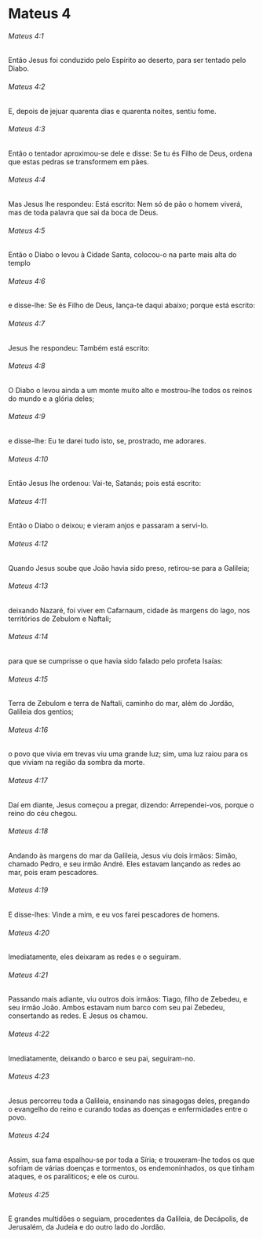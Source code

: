 # Mateus 4

###### Mateus 4:1

Então Jesus foi conduzido pelo Espírito ao deserto, para ser tentado pelo Diabo.

###### Mateus 4:2

E, depois de jejuar quarenta dias e quarenta noites, sentiu fome.

###### Mateus 4:3

Então o tentador aproximou-se dele e disse: Se tu és Filho de Deus, ordena que estas pedras se transformem em pães.

###### Mateus 4:4

Mas Jesus lhe respondeu: Está escrito: Nem só de pão o homem viverá, mas de toda palavra que sai da boca de Deus.

###### Mateus 4:5

Então o Diabo o levou à Cidade Santa, colocou-o na parte mais alta do templo

###### Mateus 4:6

e disse-lhe: Se és Filho de Deus, lança-te daqui abaixo; porque está escrito:

###### Mateus 4:7

Jesus lhe respondeu: Também está escrito:

###### Mateus 4:8

O Diabo o levou ainda a um monte muito alto e mostrou-lhe todos os reinos do mundo e a glória deles;

###### Mateus 4:9

e disse-lhe: Eu te darei tudo isto, se, prostrado, me adorares.

###### Mateus 4:10

Então Jesus lhe ordenou: Vai-te, Satanás; pois está escrito:

###### Mateus 4:11

Então o Diabo o deixou; e vieram anjos e passaram a servi-lo.

###### Mateus 4:12

Quando Jesus soube que João havia sido preso, retirou-se para a Galileia;

###### Mateus 4:13

deixando Nazaré, foi viver em Cafarnaum, cidade às margens do lago, nos territórios de Zebulom e Naftali;

###### Mateus 4:14

para que se cumprisse o que havia sido falado pelo profeta Isaías:

###### Mateus 4:15

Terra de Zebulom e terra de Naftali, caminho do mar, além do Jordão, Galileia dos gentios;

###### Mateus 4:16

o povo que vivia em trevas viu uma grande luz; sim, uma luz raiou para os que viviam na região da sombra da morte.

###### Mateus 4:17

Daí em diante, Jesus começou a pregar, dizendo: Arrependei-vos, porque o reino do céu chegou.

###### Mateus 4:18

Andando às margens do mar da Galileia, Jesus viu dois irmãos: Simão, chamado Pedro, e seu irmão André. Eles estavam lançando as redes ao mar, pois eram pescadores.

###### Mateus 4:19

E disse-lhes: Vinde a mim, e eu vos farei pescadores de homens.

###### Mateus 4:20

Imediatamente, eles deixaram as redes e o seguiram.

###### Mateus 4:21

Passando mais adiante, viu outros dois irmãos: Tiago, filho de Zebedeu, e seu irmão João. Ambos estavam num barco com seu pai Zebedeu, consertando as redes. E Jesus os chamou.

###### Mateus 4:22

Imediatamente, deixando o barco e seu pai, seguiram-no.

###### Mateus 4:23

Jesus percorreu toda a Galileia, ensinando nas sinagogas deles, pregando o evangelho do reino e curando todas as doenças e enfermidades entre o povo.

###### Mateus 4:24

Assim, sua fama espalhou-se por toda a Síria; e trouxeram-lhe todos os que sofriam de várias doenças e tormentos, os endemoninhados, os que tinham ataques, e os paralíticos; e ele os curou.

###### Mateus 4:25

E grandes multidões o seguiam, procedentes da Galileia, de Decápolis, de Jerusalém, da Judeia e do outro lado do Jordão.

